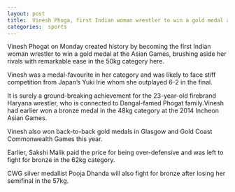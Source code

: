 ```yaml
---
layout: post
title:  Vinesh Phoga, first Indian woman wrestler to win a gold medal at the Asian Games
categories:  sports
---
```



 Vinesh Phogat on Monday created history by becoming the first Indian woman wrestler to win a gold medal at the Asian Games, brushing aside her rivals with remarkable ease in the 50kg category here.

Vinesh was a medal-favourite in her category and was likely to face stiff competition from Japan’s Yuki Irie whom she outplayed 6-2 in the final.
 <amp-img  src="{{ site.baseurl }}/images/VineshPhogat.jpg"  layout="responsive"  width="400px"   height="400px"  ></amp-img>  

It is surely a ground-breaking achievement for the 23-year-old firebrand Haryana wrestler, who is connected to Dangal-famed Phogat family.Vinesh had earlier won a bronze medal in the 48kg category at the 2014 Incheon Asian Games.

Vinesh also won back-to-back gold medals in Glasgow and Gold Coast Commonwealth Games this year.

Earlier, Sakshi Malik paid the price for being over-defensive and was left to fight for bronze in the 62kg category.

CWG silver medallist Pooja Dhanda will also fight for bronze after losing her semifinal in the 57kg.

  <amp-img  src="{{ site.baseurl }}/images/VineshPhogat1.jpg"  layout="responsive"  width="600px"   height="480px"  ></amp-img>  
